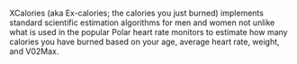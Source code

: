 XCalories (aka Ex-calories; the calories you just burned) implements standard scientific estimation algorithms for men and women not unlike what is used in the popular Polar heart rate monitors to estimate how many calories you have burned based on your age, average heart rate, weight, and V02Max.